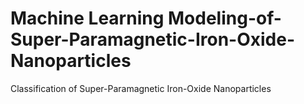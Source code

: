 # Machine Learning Modeling-of-Super-Paramagnetic-Iron-Oxide-Nanoparticles
Classification of Super-Paramagnetic Iron-Oxide Nanoparticles 
